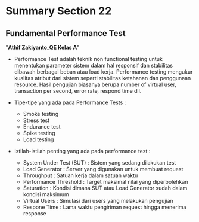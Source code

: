 # Summary Section 22
## Fundamental Performance Test
"**Athif Zakiyanto_QE Kelas A**"

-  Performance Test adalah teknik non functional testing untuk menentukan parameter sistem dalam hal responsif dan stabilitas dibawah berbagai beban atau load kerja. Performance testing mengukur kualitas atribut dari sistem seperti stabilitas ketahanan dan penggunaan resource. Hasil pengujian biasanya berupa number of virtual user, transaction per second, error rate, respond time dll.

- Tipe-tipe yang ada pada Performance Tests :
  * Smoke testing
  * Stress test
  * Endurance test
  * Spike testing
  * Load testing

- Istilah-istilah penting yang ada pada performance test :
  * System Under Test (SUT) : Sistem yang sedang dilakukan test
  * Load Generator : Server yang digunakan untuk membuat request
  * Throughput : Satuan kerja dalam satuan waktu
  * Performance Threshold : Target maksimal nilai yang diperbolehkan
  * Saturation : Kondisi dimana SUT atau Load Generator sudah dalam kondisi maksimum
  * Virtual Users : Simulasi dari users yang melakukan pengujian
  * Respone Time : Lama waktu pengiriman request hingga menerima response
